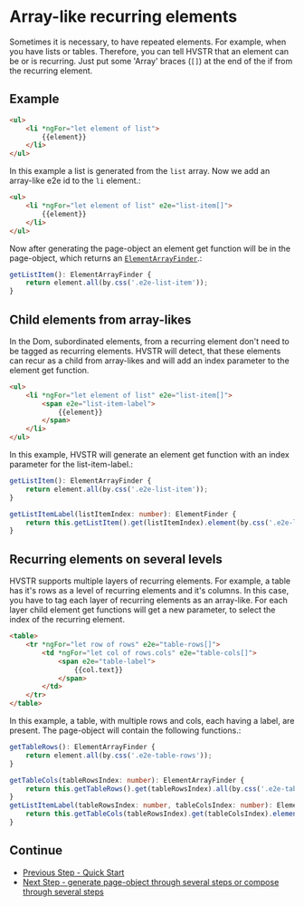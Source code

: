 # Array-like recurring elements
Sometimes it is necessary, to have repeated elements. For example, when you have lists or tables. Therefore, you can tell HVSTR that an element can be or is recurring. Just put some 'Array' braces (```[]```) at the end of the if from the recurring element.

## Example
```html
<ul>
    <li *ngFor="let element of list">
        {{element}}
    </li>
</ul>
```
In this example a list is generated from the ```list``` array. Now we add an array-like e2e id to the ```li``` element.:
```html
<ul>
    <li *ngFor="let element of list" e2e="list-item[]">
        {{element}}
    </li>
</ul>
```

Now after generating the page-object an element get function will be in the page-object, which returns an [```ElementArrayFinder```](http://www.protractortest.org/#/api?view=ElementArrayFinder).:

```ts
getListItem(): ElementArrayFinder {
    return element.all(by.css('.e2e-list-item'));
}
```

## Child elements from array-likes
In the Dom, subordinated elements, from a recurring element don't need to be tagged as recurring elements. HVSTR will detect, that these elements can recur as a child from array-likes and will add an index parameter to the element get function.

```html
<ul>
    <li *ngFor="let element of list" e2e="list-item[]">
        <span e2e="list-item-label">
            {{element}}
        </span>
    </li>
</ul>
```
In this example, HVSTR will generate an element get function with an index parameter for the list-item-label.:

```ts
getListItem(): ElementArrayFinder {
    return element.all(by.css('.e2e-list-item'));
}

getListItemLabel(listItemIndex: number): ElementFinder {
    return this.getListItem().get(listItemIndex).element(by.css('.e2e-list-item-label'));
}
```

## Recurring elements on several levels
HVSTR supports multiple layers of recurring elements. For example, a table has it's rows as a level of recurring elements and it's columns. In this case, you have to tag each layer of recurring elements as an array-like. For each layer child element get functions will get a new parameter, to select the index of the recurring element.

```html
<table>
    <tr *ngFor="let row of rows" e2e="table-rows[]">
        <td *ngFor="let col of rows.cols" e2e="table-cols[]">
            <span e2e="table-label">
                {{col.text}}
            </span>
        </td>
    </tr>
</table>
```
In this example, a table, with multiple rows and cols, each having a label, are present. The page-object will contain the following functions.:

```ts
getTableRows(): ElementArrayFinder {
    return element.all(by.css('.e2e-table-rows'));
}

getTableCols(tableRowsIndex: number): ElementArrayFinder {
    return this.getTableRows().get(tableRowsIndex).all(by.css('.e2e-table-cols'));
}
getListItemLabel(tableRowsIndex: number, tableColsIndex: number): ElementFinder {
    return this.getTableCols(tableRowsIndex).get(tableColsIndex).element(by.css('.e2e-table-label'));
}

```


## Continue
* [Previous Step - Quick Start](../../readme.md#quickstart)
* [Next Step - generate page-object through several steps or compose through several steps](./append.md)
